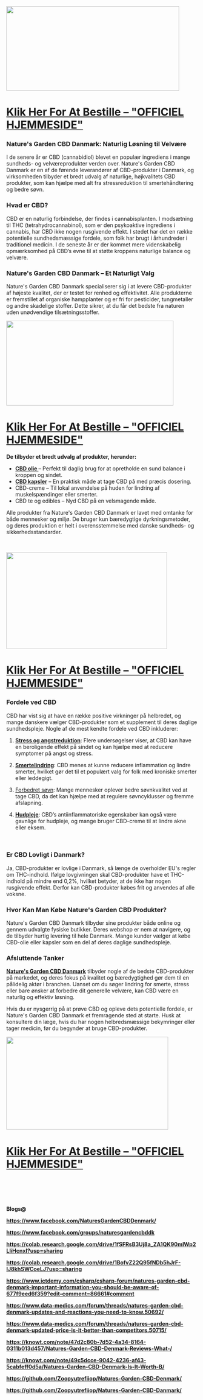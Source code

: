 <div class="separator"><a href="https://supplecarts.com/natures-cbd-dk-buy" target="_blank"><img src="https://blogger.googleusercontent.com/img/b/R29vZ2xl/AVvXsEjMTiHC1QaMjhazo8DfPnY6YB5vJsmWj5xIKpGG_Clno3gddY0kCJVL33N0yJhRNZveZrKimIyV8-e1phT3iAl-q-E5hOUEWNw-VpXLGsjqpBjFmqnieGMiD8wBBVav21UiR8vX2UG3OeKfOwINDgNBwXxTDjQF644dLmruMcLjszfqZi3uPY1wUoLhRZs/w456-h222/nature%20gard.png" alt="" width="456" height="222" border="0" data-original-height="312" data-original-width="640" /></a></div>
<h1><strong><a href="https://supplecarts.com/natures-cbd-dk-buy" target="_blank">Klik Her For At Bestille &ndash; "OFFICIEL HJEMMESIDE"</a></strong></h1>
<h3><strong>Nature's Garden CBD Danmark: Naturlig L&oslash;sning til Velv&aelig;re</strong></h3>
<div class="group/conversation-turn relative flex w-full min-w-0 flex-col agent-turn">
<div class="flex-col gap-1 md:gap-3">
<div class="flex max-w-full flex-col flex-grow">
<div class="min-h-8 text-message flex w-full flex-col items-end gap-2 whitespace-normal break-words text-start [.text-message+&amp;]:mt-5" dir="auto" data-message-author-role="assistant" data-message-id="1ce503ca-6a16-46e7-9e64-ce1ca9e6eeb1" data-message-model-slug="gpt-4o-mini">
<div class="flex w-full flex-col gap-1 empty:hidden first:pt-[3px]">
<div class="markdown prose w-full break-words dark:prose-invert light">
<p>I de senere &aring;r er CBD (cannabidiol) blevet en popul&aelig;r ingrediens i mange sundheds- og velv&aelig;reprodukter verden over. Nature's Garden CBD Danmark er en af de f&oslash;rende leverand&oslash;rer af CBD-produkter i Danmark, og virksomheden tilbyder et bredt udvalg af naturlige, h&oslash;jkvalitets CBD produkter, som kan hj&aelig;lpe med alt fra stressreduktion til smerteh&aring;ndtering og bedre s&oslash;vn.</p>
<h3>Hvad er CBD?</h3>
<p>CBD er en naturlig forbindelse, der findes i cannabisplanten. I mods&aelig;tning til THC (tetrahydrocannabinol), som er den psykoaktive ingrediens i cannabis, har CBD ikke nogen rusgivende effekt. I stedet har det en r&aelig;kke potentielle sundhedsm&aelig;ssige fordele, som folk har brugt i &aring;rhundreder i traditionel medicin. I de seneste &aring;r er der kommet mere videnskabelig opm&aelig;rksomhed p&aring; CBD&rsquo;s evne til at st&oslash;tte kroppens naturlige balance og velv&aelig;re.</p>
<h3>Nature's Garden CBD Danmark &ndash; Et Naturligt Valg</h3>
<p>Nature's Garden CBD Danmark specialiserer sig i at levere CBD-produkter af h&oslash;jeste kvalitet, der er testet for renhed og effektivitet. Alle produkterne er fremstillet af organiske hampplanter og er fri for pesticider, tungmetaller og andre skadelige stoffer. Dette sikrer, at du f&aring;r det bedste fra naturen uden un&oslash;dvendige tils&aelig;tningsstoffer.</p>
<div class="separator"><a href="https://supplecarts.com/natures-cbd-dk-buy" target="_blank"><img src="https://blogger.googleusercontent.com/img/b/R29vZ2xl/AVvXsEiX8zKAXMZQYp0vbZBWShYRphyfKCERm9Ufa3DfyG4dVrmmGgdgjmY8sr4ULNRaRneKeHFO1w440MBip-3fQwi9BHnZ7HOHkuqwY-sr9H1HAcwIBzdeolNMXq_yxIG_lKtO_k0OICP3oZ1x98SyNDeGKkPFbkRgBx19dp8ogE76z7CsCkoiZCocRoSqvCE/w441-h223/nature%20gar.jpg" alt="" width="441" height="223" border="0" data-original-height="542" data-original-width="1068" /></a></div>
<h1><strong><a href="https://supplecarts.com/natures-cbd-dk-buy" target="_blank">Klik Her For At Bestille &ndash; "OFFICIEL HJEMMESIDE"</a></strong></h1>
<p><strong>De tilbyder et bredt udvalg af produkter, herunder:</strong></p>
<ul>
<li><a href="https://supplecarts.com/natures-cbd-dk-buy" target="_blank"><strong>CBD olie&nbsp;</strong></a>&ndash; Perfekt til daglig brug for at opretholde en sund balance i kroppen og sindet.</li>
<li><a href="https://supplecarts.com/natures-cbd-dk-buy" target="_blank"><strong>CBD kapsler</strong></a>&nbsp;&ndash; En praktisk m&aring;de at tage CBD p&aring; med pr&aelig;cis dosering.</li>
<li>CBD-creme &ndash; Til lokal anvendelse p&aring; huden for lindring af muskelsp&aelig;ndinger eller smerter.</li>
<li>CBD te og edibles &ndash; Nyd CBD p&aring; en velsmagende m&aring;de.</li>
</ul>
<p>Alle produkter fra Nature's Garden CBD Danmark er lavet med omtanke for b&aring;de mennesker og milj&oslash;. De bruger kun b&aelig;redygtige dyrkningsmetoder, og deres produktion er helt i overensstemmelse med danske sundheds- og sikkerhedsstandarder.</p>
<p>&nbsp;</p>
<div class="separator"><a href="https://supplecarts.com/natures-cbd-dk-buy"><img src="https://blogger.googleusercontent.com/img/b/R29vZ2xl/AVvXsEics0Otlxtg3CD51H3BE5JHTcVYGgwz4nQCKdbiQngcH_V13ANkVKDTamDFzqNc-y1OT_1DwWPLTSvZQiDKAl1d3_Xncq0FFDo6gCavyn7aTLwRaR1KXX4sU7Pk5toJnv1jTU3SqCHoVgVKIf0saF6Q_-7j4v7C8hyphenhyphenpaEAj01XBjoyf6-_fYXxLjUSky38/w424-h254/Natures%20Garden.jpg" alt="" width="424" height="254" border="0" data-original-height="845" data-original-width="1410" /></a></div>
<h1><strong><a href="https://supplecarts.com/natures-cbd-dk-buy" target="_blank">Klik Her For At Bestille &ndash; "OFFICIEL HJEMMESIDE"</a></strong>&nbsp;</h1>
<h3>Fordele ved CBD</h3>
<p>CBD har vist sig at have en r&aelig;kke positive virkninger p&aring; helbredet, og mange danskere v&aelig;lger CBD-produkter som et supplement til deres daglige sundhedspleje. Nogle af de mest kendte fordele ved CBD inkluderer:</p>
<ol>
<li>
<p><a href="https://www.facebook.com/NaturesGardenCBDDenmark/"><strong>Stress og angstreduktion</strong></a>: Flere unders&oslash;gelser viser, at CBD kan have en beroligende effekt p&aring; sindet og kan hj&aelig;lpe med at reducere symptomer p&aring; angst og stress.</p>
</li>
<li>
<p><a href="https://www.facebook.com/NaturesGardenCBDDenmark/" target="_blank"><strong>Smertelindring</strong></a>: CBD menes at kunne reducere inflammation og lindre smerter, hvilket g&oslash;r det til et popul&aelig;rt valg for folk med kroniske smerter eller leddegigt.</p>
</li>
<li>
<p><a href="https://www.facebook.com/groups/naturesgardencbddk" target="_blank">Forbedret s&oslash;vn</a>: Mange mennesker oplever bedre s&oslash;vnkvalitet ved at tage CBD, da det kan hj&aelig;lpe med at regulere s&oslash;vncyklusser og fremme afslapning.</p>
</li>
<li>
<p><a href="https://www.facebook.com/groups/naturesgardencbddk" target="_blank"><strong>Hudpleje</strong></a>: CBD&rsquo;s antiinflammatoriske egenskaber kan ogs&aring; v&aelig;re gavnlige for hudpleje, og mange bruger CBD-creme til at lindre akne eller eksem.</p>
</li>
</ol>
<p>&nbsp;</p>
<h3>Er CBD Lovligt i Danmark?</h3>
<p>Ja, CBD-produkter er lovlige i Danmark, s&aring; l&aelig;nge de overholder EU's regler om THC-indhold. If&oslash;lge lovgivningen skal CBD-produkter have et THC-indhold p&aring; mindre end 0,2%, hvilket betyder, at de ikke har nogen rusgivende effekt. Derfor kan CBD-produkter k&oslash;bes frit og anvendes af alle voksne.</p>
<h3>Hvor Kan Man K&oslash;be Nature's Garden CBD Produkter?</h3>
<p>Nature's Garden CBD Danmark tilbyder sine produkter b&aring;de online og gennem udvalgte fysiske butikker. Deres webshop er nem at navigere, og de tilbyder hurtig levering til hele Danmark. Mange kunder v&aelig;lger at k&oslash;be CBD-olie eller kapsler som en del af deres daglige sundhedspleje.</p>
<h3>Afsluttende Tanker</h3>
<p><a href="https://supplecarts.com/natures-cbd-dk-buy" target="_blank"><strong>Nature's Garden CBD Danmark</strong></a>&nbsp;tilbyder nogle af de bedste CBD-produkter p&aring; markedet, og deres fokus p&aring; kvalitet og b&aelig;redygtighed g&oslash;r dem til en p&aring;lidelig akt&oslash;r i branchen. Uanset om du s&oslash;ger lindring for smerte, stress eller bare &oslash;nsker at forbedre dit generelle velv&aelig;re, kan CBD v&aelig;re en naturlig og effektiv l&oslash;sning.</p>
<p>Hvis du er nysgerrig p&aring; at pr&oslash;ve CBD og opleve dets potentielle fordele, er Nature's Garden CBD Danmark et fremragende sted at starte. Husk at konsultere din l&aelig;ge, hvis du har nogen helbredsm&aelig;ssige bekymringer eller tager medicin, f&oslash;r du begynder at bruge CBD-produkter.</p>
<div class="separator"><a href="https://supplecarts.com/natures-cbd-dk-buy" target="_blank"><img src="https://blogger.googleusercontent.com/img/b/R29vZ2xl/AVvXsEgK7b7BrWZ8ygbOnF1nrpPdDLQ4K_bKCrVd4N3Np5S_ok7NHiGIYRuQicuy-RIx9t35NzEype_dQUp0W7qgzLFvNHgFX0PUU3E7eDKwBlptFd0BZ-C8anlijfvL5KwTrYL_6GAtnj6tgw8KzJDyQ0sLXekEI7nU6F8aDyVaOS2SGwCK9JoKlt6RAh5DFHo/w427-h244/nature%20garden2.jpg" alt="" width="427" height="244" border="0" data-original-height="292" data-original-width="512" /></a></div>
<h1><strong><a href="https://supplecarts.com/natures-cbd-dk-buy" target="_blank">Klik Her For At Bestille &ndash; "OFFICIEL HJEMMESIDE"</a></strong></h1>
<h1>&nbsp;</h1>
<p><strong>Blogs@</strong></p>
<p><strong><a href="https://www.facebook.com/NaturesGardenCBDDenmark/">https://www.facebook.com/NaturesGardenCBDDenmark/</a></strong></p>
<p><strong><a href="https://www.facebook.com/groups/naturesgardencbddk">https://www.facebook.com/groups/naturesgardencbddk</a></strong></p>
<p><strong><a href="https://colab.research.google.com/drive/1fSFRsB3Uj8a_ZA1QK90mlWp2LliHcnxI?usp=sharing">https://colab.research.google.com/drive/1fSFRsB3Uj8a_ZA1QK90mlWp2LliHcnxI?usp=sharing</a></strong></p>
<p><strong><a href="https://colab.research.google.com/drive/1BofvZ22Q95fNDb5hJrF-IJ8khSWCoeLJ?usp=sharing">https://colab.research.google.com/drive/1BofvZ22Q95fNDb5hJrF-IJ8khSWCoeLJ?usp=sharing</a></strong></p>
<p><strong><a href="https://www.ictdemy.com/csharp/csharp-forum/natures-garden-cbd-denmark-important-information-you-should-be-aware-of-677f9eed6f359?edit-comment=86661#comment">https://www.ictdemy.com/csharp/csharp-forum/natures-garden-cbd-denmark-important-information-you-should-be-aware-of-677f9eed6f359?edit-comment=86661#comment</a></strong></p>
<p><strong><a href="https://www.data-medics.com/forum/threads/natures-garden-cbd-denmark-updates-and-reactions-you-need-to-know.50692/">https://www.data-medics.com/forum/threads/natures-garden-cbd-denmark-updates-and-reactions-you-need-to-know.50692/</a></strong></p>
<p><strong><a href="https://www.data-medics.com/forum/threads/natures-garden-cbd-denmark-updated-price-is-it-better-than-competitors.50715/">https://www.data-medics.com/forum/threads/natures-garden-cbd-denmark-updated-price-is-it-better-than-competitors.50715/</a></strong></p>
<p><strong><a href="https://knowt.com/note/47d2c80b-7d52-4a34-8164-0311b013d457/Natures-Garden-CBD-Denmark-Reviews-What-/">https://knowt.com/note/47d2c80b-7d52-4a34-8164-0311b013d457/Natures-Garden-CBD-Denmark-Reviews-What-/</a></strong></p>
<p><strong><a href="https://knowt.com/note/49c5dcce-9042-4236-af43-5cabfeff0d5a/Natures-Garden-CBD-Denmark-Is-It-Worth-B/">https://knowt.com/note/49c5dcce-9042-4236-af43-5cabfeff0d5a/Natures-Garden-CBD-Denmark-Is-It-Worth-B/</a></strong></p>
<p><strong><a href="https://github.com/Zoopyutrefiiop/Natures-Garden-CBD-Denmark/">https://github.com/Zoopyutrefiiop/Natures-Garden-CBD-Denmark/</a></strong></p>
<p><strong><a href="https://github.com/Zoopyutrefiiop/Natures-Garden-CBD-Danmark/">https://github.com/Zoopyutrefiiop/Natures-Garden-CBD-Danmark/</a></strong></p>
</div>
</div>
</div>
</div>
</div>
</div>
